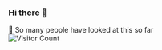 ### Hi there 👋

👀 So many people have looked at this so far  
![Visitor Count](https://profile-counter.glitch.me/ArcticSpaceFox/count.svg)

<!--
**ArcticSpaceFox/ArcticSpaceFox** is a ✨ _special_ ✨ repository because its `README.md` (this file) appears on your GitHub profile.

Here are some ideas to get you started:

- 🔭 I’m currently working on ...
- 🌱 I’m currently learning ...
- 👯 I’m looking to collaborate on ...
- 🤔 I’m looking for help with ...
- 💬 Ask me about ...
- 📫 How to reach me: ...
- 😄 Pronouns: ...
- ⚡ Fun fact: ...
-->
